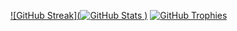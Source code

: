 
[![GitHub Streak](![GitHub Stats](https://github-readme-stats.vercel.app/api?username=saginawj&show_icons=true&hide_title=true)
)](https://github.com/saginawj)
[![GitHub Trophies](https://github-profile-trophy.vercel.app/?username=saginawj&row=2&column=3&theme=chalk)](https://github.com/saginawj)




 
